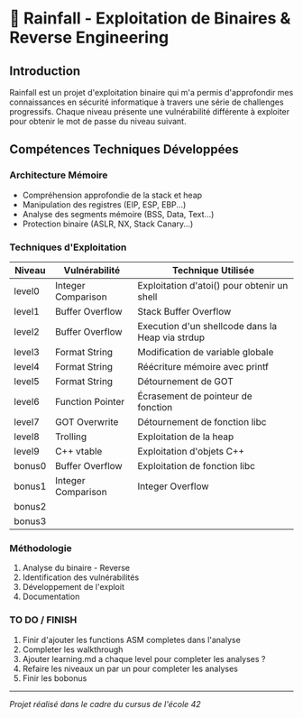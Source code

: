 # 🔐 Rainfall - Exploitation de Binaires & Reverse Engineering

## Introduction
Rainfall est un projet d'exploitation binaire qui m'a permis d'approfondir mes connaissances en sécurité informatique à travers une série de challenges progressifs. Chaque niveau présente une vulnérabilité différente à exploiter pour obtenir le mot de passe du niveau suivant.

## Compétences Techniques Développées

### Architecture Mémoire
- Compréhension approfondie de la stack et heap
- Manipulation des registres (EIP, ESP, EBP...)
- Analyse des segments mémoire (BSS, Data, Text...)
- Protection binaire (ASLR, NX, Stack Canary...)

### Techniques d'Exploitation
| Niveau | Vulnérabilité | Technique Utilisée |
|--------|---------------|-------------------|
| level0 | Integer Comparison | Exploitation d'atoi() pour obtenir un shell |
| level1 | Buffer Overflow | Stack Buffer Overflow |
| level2 | Buffer Overflow | Execution d'un shellcode dans la Heap via strdup |
| level3 | Format String | Modification de variable globale |
| level4 | Format String | Réécriture mémoire avec printf |
| level5 | Format String | Détournement de GOT |
| level6 | Function Pointer | Écrasement de pointeur de fonction |
| level7 | GOT Overwrite | Détournement de fonction libc |
| level8 | Trolling | Exploitation de la heap |
| level9 | C++ vtable | Exploitation d'objets C++ |
| bonus0 | Buffer Overflow | Exploitation de fonction libc |
| bonus1 | Integer Comparison | Integer Overflow |
| bonus2 |
| bonus3 |


### Méthodologie
1. Analyse du binaire - Reverse
2. Identification des vulnérabilités
3. Développement de l'exploit
4. Documentation

### TO DO / FINISH
1. Finir d'ajouter les functions ASM completes dans l'analyse
2. Completer les walkthrough
3. Ajouter learning.md a chaque level pour completer les analyses ?
4. Refaire les niveaux un par un pour completer les analyses
5. Finir les bobonus

---
*Projet réalisé dans le cadre du cursus de l'école 42*
